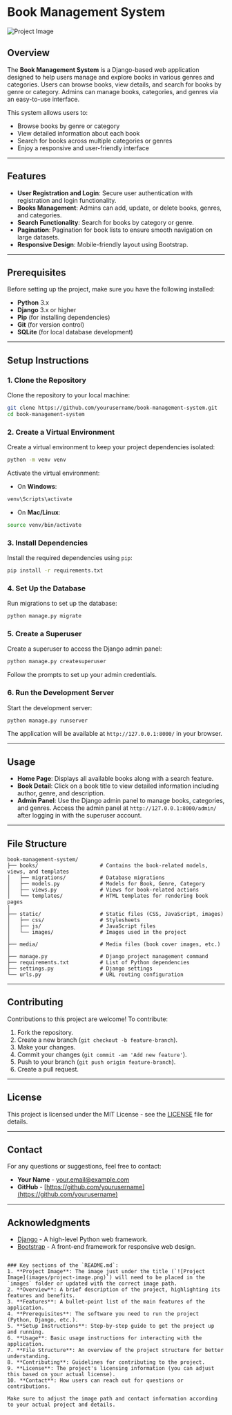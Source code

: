 # Book Management System

![Project Image](images/project-image.png)

## Overview

The **Book Management System** is a Django-based web application designed to help users manage and explore books in various genres and categories. Users can browse books, view details, and search for books by genre or category. Admins can manage books, categories, and genres via an easy-to-use interface.

This system allows users to:
- Browse books by genre or category
- View detailed information about each book
- Search for books across multiple categories or genres
- Enjoy a responsive and user-friendly interface

---

## Features

- **User Registration and Login**: Secure user authentication with registration and login functionality.
- **Books Management**: Admins can add, update, or delete books, genres, and categories.
- **Search Functionality**: Search for books by category or genre.
- **Pagination**: Pagination for book lists to ensure smooth navigation on large datasets.
- **Responsive Design**: Mobile-friendly layout using Bootstrap.

---

## Prerequisites

Before setting up the project, make sure you have the following installed:

- **Python** 3.x
- **Django** 3.x or higher
- **Pip** (for installing dependencies)
- **Git** (for version control)
- **SQLite** (for local database development)

---

## Setup Instructions

### 1. Clone the Repository

Clone the repository to your local machine:

```bash
git clone https://github.com/yourusername/book-management-system.git
cd book-management-system

```

### 2. Create a Virtual Environment

Create a virtual environment to keep your project dependencies isolated:

```bash
python -m venv venv
```

Activate the virtual environment:
- On **Windows**:

```bash
venv\Scripts\activate
```

- On **Mac/Linux**:

```bash
source venv/bin/activate
```

### 3. Install Dependencies

Install the required dependencies using `pip`:

```bash
pip install -r requirements.txt
```

### 4. Set Up the Database

Run migrations to set up the database:

```bash
python manage.py migrate
```

### 5. Create a Superuser

Create a superuser to access the Django admin panel:

```bash
python manage.py createsuperuser
```

Follow the prompts to set up your admin credentials.

### 6. Run the Development Server

Start the development server:

```bash
python manage.py runserver
```

The application will be available at `http://127.0.0.1:8000/` in your browser.

---

## Usage

- **Home Page**: Displays all available books along with a search feature.
- **Book Detail**: Click on a book title to view detailed information including author, genre, and description.
- **Admin Panel**: Use the Django admin panel to manage books, categories, and genres. Access the admin panel at `http://127.0.0.1:8000/admin/` after logging in with the superuser account.

---

## File Structure

```plaintext
book-management-system/
├── books/                    # Contains the book-related models, views, and templates
│   ├── migrations/           # Database migrations
│   ├── models.py             # Models for Book, Genre, Category
│   ├── views.py              # Views for book-related actions
│   └── templates/            # HTML templates for rendering book pages
│
├── static/                   # Static files (CSS, JavaScript, images)
│   ├── css/                  # Stylesheets
│   ├── js/                   # JavaScript files
│   └── images/               # Images used in the project
│
├── media/                    # Media files (book cover images, etc.)
│
├── manage.py                 # Django project management command
├── requirements.txt          # List of Python dependencies
├── settings.py               # Django settings
└── urls.py                   # URL routing configuration
```

---

## Contributing

Contributions to this project are welcome! To contribute:
1. Fork the repository.
2. Create a new branch (`git checkout -b feature-branch`).
3. Make your changes.
4. Commit your changes (`git commit -am 'Add new feature'`).
5. Push to your branch (`git push origin feature-branch`).
6. Create a pull request.

---

## License

This project is licensed under the MIT License - see the [LICENSE](LICENSE) file for details.

---

## Contact

For any questions or suggestions, feel free to contact:

- **Your Name** - [your.email@example.com](mailto:your.email@example.com)
- **GitHub** - [https://github.com/yourusername](https://github.com/yourusername)

---

## Acknowledgments

- [Django](https://www.djangoproject.com/) - A high-level Python web framework.
- [Bootstrap](https://getbootstrap.com/) - A front-end framework for responsive web design.

```

### Key sections of the `README.md`:
1. **Project Image**: The image just under the title (`![Project Image](images/project-image.png)`) will need to be placed in the `images` folder or updated with the correct image path.
2. **Overview**: A brief description of the project, highlighting its features and benefits.
3. **Features**: A bullet-point list of the main features of the application.
4. **Prerequisites**: The software you need to run the project (Python, Django, etc.).
5. **Setup Instructions**: Step-by-step guide to get the project up and running.
6. **Usage**: Basic usage instructions for interacting with the application.
7. **File Structure**: An overview of the project structure for better understanding.
8. **Contributing**: Guidelines for contributing to the project.
9. **License**: The project's licensing information (you can adjust this based on your actual license).
10. **Contact**: How users can reach out for questions or contributions.

Make sure to adjust the image path and contact information according to your actual project and details.
